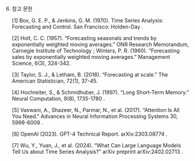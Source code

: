 6. 참고 문헌

    [1] Box, G. E. P., & Jenkins, G. M. (1970). Time Series Analysis: Forecasting and Control. San Francisco: Holden-Day .

    [2] Holt, C. C. (1957). “Forecasting seasonals and trends by exponentially weighted moving averages.” ONR Research Memorandum, Carnegie Institute of Technology ; Winters, P. R. (1960). “Forecasting sales by exponentially weighted moving averages.” Management Science, 6(3), 324-342.

    [3] Taylor, S. J., & Letham, B. (2018). “Forecasting at scale.” The American Statistician, 72(1), 37-45.

    [4] Hochreiter, S., & Schmidhuber, J. (1997). “Long Short-Term Memory.” Neural Computation, 9(8), 1735-1780 .

    [5] Vaswani, A., Shazeer, N., Parmar, N., et al. (2017). “Attention Is All You Need.” Advances in Neural Information Processing Systems 30, 5998-6008 .

    [6] OpenAI (2023). GPT-4 Technical Report. arXiv:2303.08774 .

    [7] Wu, Y., Yuan, J., et al. (2024). “What Can Large Language Models Tell Us about Time Series Analysis?” arXiv preprint arXiv:2402.02713 .

